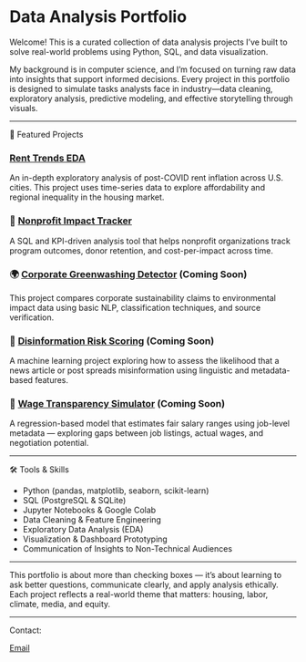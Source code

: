 # Data Analysis Portfolio

Welcome! This is a curated collection of data analysis projects I’ve built to solve real-world problems using Python, SQL, and data visualization.

My background is in computer science, and I’m focused on turning raw data into insights that support informed decisions. Every project in this portfolio is designed to simulate tasks analysts face in industry—data cleaning, exploratory analysis, predictive modeling, and effective storytelling through visuals.

---

📁 Featured Projects

### [Rent Trends EDA](./rent-trends-eda/)
An in-depth exploratory analysis of post-COVID rent inflation across U.S. cities. This project uses time-series data to explore affordability and regional inequality in the housing market.

### 🧾 [Nonprofit Impact Tracker](./nonprofit-impact-tracker/) 
A SQL and KPI-driven analysis tool that helps nonprofit organizations track program outcomes, donor retention, and cost-per-impact across time.

### 🌍 [Corporate Greenwashing Detector](./greenwashing-detector/) (Coming Soon)
This project compares corporate sustainability claims to environmental impact data using basic NLP, classification techniques, and source verification.

### 🧪 [Disinformation Risk Scoring](./disinformation-risk-scoring/) (Coming Soon)
A machine learning project exploring how to assess the likelihood that a news article or post spreads misinformation using linguistic and metadata-based features.

### 💸 [Wage Transparency Simulator](./wage-transparency-simulator/) (Coming Soon)
A regression-based model that estimates fair salary ranges using job-level metadata — exploring gaps between job listings, actual wages, and negotiation potential.

---

🛠️ Tools & Skills

- Python (pandas, matplotlib, seaborn, scikit-learn)
- SQL (PostgreSQL & SQLite)
- Jupyter Notebooks & Google Colab
- Data Cleaning & Feature Engineering
- Exploratory Data Analysis (EDA)
- Visualization & Dashboard Prototyping
- Communication of Insights to Non-Technical Audiences

---

This portfolio is about more than checking boxes — it’s about learning to ask better questions, communicate clearly, and apply analysis ethically. Each project reflects a real-world theme that matters: housing, labor, climate, media, and equity.

---

Contact:

[Email](mailto:brettshaia@gmail.com)
